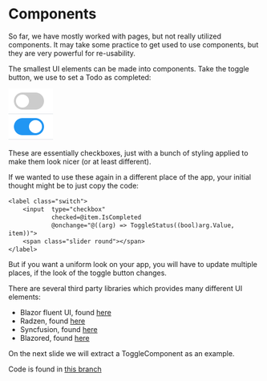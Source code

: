 # Components

So far, we have mostly worked with pages, but not really utilized components. It may take some practice to get used to
use components, but they are very powerful for re-usability.

The smallest UI elements can be made into components. Take the toggle button, we use to set a Todo as completed:

![img.png](Resources/Toggles.png)

These are essentially checkboxes, just with a bunch of styling applied to make them look nicer (or at least different).

If we wanted to use these again in a different place of the app, your initial thought might be to just copy the code:

```razor
<label class="switch">
    <input  type="checkbox" 
            checked=@item.IsCompleted 
            @onchange="@((arg) => ToggleStatus((bool)arg.Value, item))">
    <span class="slider round"></span>
</label>
```

But if you want a uniform look on your app, you will have to update multiple places, if the look of the toggle button changes.

There are several third party libraries which provides many different UI elements:
* Blazor fluent UI, found [here](https://www.blazorfluentui.net/)
* Radzen, found [here](https://www.radzen.com/)
* Syncfusion, found [here](https://www.syncfusion.com/blazor-components)
* Blazored, found [here](https://giters.com/Blazored)


On the next slide we will extract a ToggleComponent as an example.

Code is found in [this branch](https://github.com/TroelsMortensen/BlazorTodoApp/tree/6ToggleComponent)